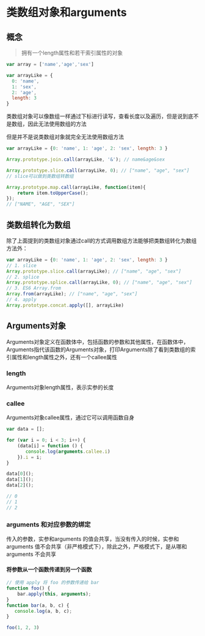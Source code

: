 # 类数组对象和arguments

## 概念

> 拥有一个length属性和若干索引属性的对象

```js
var array = ['name','age','sex']

var arrayLike = {
  0: 'name',
  1: 'sex',
  2: 'age',
  length: 3
}
```

类数组对象可以像数组一样通过下标进行读写，查看长度以及遍历，但是说到底不是数组，因此无法使用数组的方法

但是并不是说类数组对象就完全无法使用数组方法

```js
var arrayLike = {0: 'name', 1: 'age', 2: 'sex', length: 3 }

Array.prototype.join.call(arrayLike, '&'); // name&age&sex

Array.prototype.slice.call(arrayLike, 0); // ["name", "age", "sex"] 
// slice可以做到类数组转数组

Array.prototype.map.call(arrayLike, function(item){
    return item.toUpperCase();
}); 
// ["NAME", "AGE", "SEX"]
```

## 类数组转化为数组

除了上面提到的类数组对象通过call的方式调用数组方法能够把类数组转化为数组方法外：

```js
var arrayLike = {0: 'name', 1: 'age', 2: 'sex', length: 3 }
// 1. slice
Array.prototype.slice.call(arrayLike); // ["name", "age", "sex"] 
// 2. splice
Array.prototype.splice.call(arrayLike, 0); // ["name", "age", "sex"] 
// 3. ES6 Array.from
Array.from(arrayLike); // ["name", "age", "sex"] 
// 4. apply
Array.prototype.concat.apply([], arrayLike)
```

## Arguments对象

Arguments对象定义在函数体中，包括函数的参数和其他属性，在函数体中，Arguments指代该函数的Arguments对象，打印Arguments除了看到类数组的索引属性和length属性之外，还有一个callee属性

### length

Arguments对象length属性，表示实参的长度

### callee

Arguments对象callee属性，通过它可以调用函数自身

```js
var data = [];

for (var i = 0; i < 3; i++) {
    (data[i] = function () {
       console.log(arguments.callee.i) 
    }).i = i;
}

data[0]();
data[1]();
data[2]();

// 0
// 1
// 2
```

### arguments 和对应参数的绑定

传入的参数，实参和arguments 的值会共享，当没有传入的时候，实参和arguments 值不会共享（非严格模式下），除此之外，严格模式下，是从哪和arguments 不会共享

#### 将参数从一个函数传递到另一个函数

```js
// 使用 apply 将 foo 的参数传递给 bar
function foo() {
    bar.apply(this, arguments);
}
function bar(a, b, c) {
   console.log(a, b, c);
}

foo(1, 2, 3)
```
